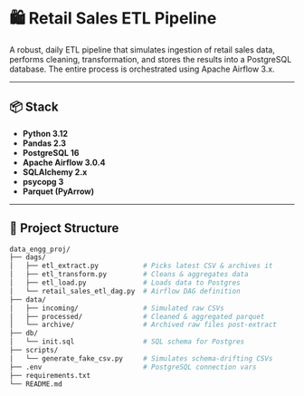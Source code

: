 # 🛍️ Retail Sales ETL Pipeline

A robust, daily ETL pipeline that simulates ingestion of retail sales data, performs cleaning, transformation, and stores the results into a PostgreSQL database. The entire process is orchestrated using Apache Airflow 3.x.

---

## 📦 Stack

- **Python 3.12**
- **Pandas 2.3**
- **PostgreSQL 16**
- **Apache Airflow 3.0.4**
- **SQLAlchemy 2.x**
- **psycopg 3**
- **Parquet (PyArrow)**

---

## 📁 Project Structure

```bash
data_engg_proj/
├── dags/
│   ├── etl_extract.py           # Picks latest CSV & archives it
│   ├── etl_transform.py         # Cleans & aggregates data
│   ├── etl_load.py              # Loads data to Postgres
│   └── retail_sales_etl_dag.py  # Airflow DAG definition
├── data/
│   ├── incoming/                # Simulated raw CSVs
│   ├── processed/               # Cleaned & aggregated parquet
│   └── archive/                 # Archived raw files post-extract
├── db/
│   └── init.sql                 # SQL schema for Postgres
├── scripts/
│   └── generate_fake_csv.py     # Simulates schema-drifting CSVs
├── .env                         # PostgreSQL connection vars
├── requirements.txt
└── README.md


